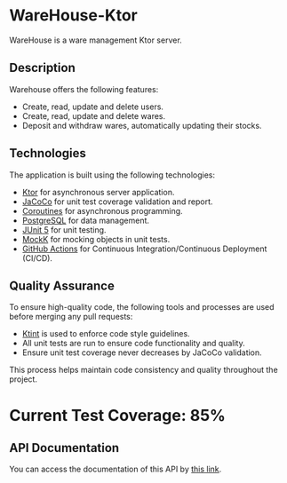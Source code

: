 # WareHouse-Ktor

WareHouse is a ware management Ktor server.

## Description

Warehouse offers the following features:
* Create, read, update and delete users.
* Create, read, update and delete wares.
* Deposit and withdraw wares, automatically updating their stocks.

## Technologies

The application is built using the following technologies:

* [Ktor](https://ktor.io) for asynchronous server application.
* [JaCoCo](https://github.com/jacoco/jacoco) for unit test coverage validation and report.
* [Coroutines](https://kotlinlang.org/docs/coroutines-overview.html) for asynchronous programming.
* [PostgreSQL](https://www.postgresql.org) for data management.
* [JUnit 5](https://junit.org/junit5/docs/current/user-guide) for unit testing.
* [MockK](https://mockk.io) for mocking objects in unit tests.
* [GitHub Actions](https://docs.github.com/pt/actions/learn-github-actions) for Continuous Integration/Continuous Deployment (CI/CD).

## Quality Assurance

To ensure high-quality code, the following tools and processes are used before merging any pull requests:

* [Ktint](https://pinterest.github.io/ktlint/) is used to enforce code style guidelines.
* All unit tests are run to ensure code functionality and quality.
* Ensure unit test coverage never decreases by JaCoCo validation.

This process helps maintain code consistency and quality throughout the project.

# Current Test Coverage: 85%

## API Documentation

You can access the documentation of this API by [this link](https://documenter.getpostman.com/view/28162587/2sA3JGeihC).
